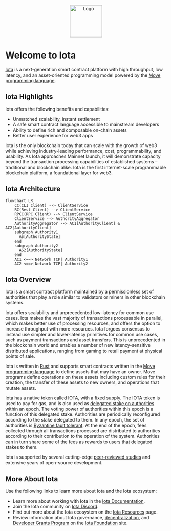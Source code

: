 <p align="center">
<img src="https://raw.githubusercontent.com/iotaledger/iota/refs/heads/main/docs/site/static/img/logo.svg" alt="Logo" width="100" height="100">
</p>

# Welcome to Iota

[Iota](https://iota.org) is a next-generation smart contract platform with high throughput, low latency, and an asset-oriented programming model powered by the [Move programming language](https://github.com/iotaledger/awesome-move).

## Iota Highlights

Iota offers the following benefits and capabilities:

 * Unmatched scalability, instant settlement
 * A safe smart contract language accessible to mainstream developers
 * Ability to define rich and composable on-chain assets
 * Better user experience for web3 apps

Iota is the only blockchain today that can scale with the growth of web3 while achieving industry-leading performance, cost, programmability, and usability. As Iota approaches Mainnet launch, it will demonstrate capacity beyond the transaction processing capabilities of established systems – traditional and blockchain alike. Iota is the first internet-scale programmable blockchain platform, a foundational layer for web3.

## Iota Architecture

```mermaid
flowchart LR
    CC(CLI Client) --> ClientService
    RC(Rest Client) --> ClientService
    RPCC(RPC Client) --> ClientService
    ClientService --> AuthorityAggregator
    AuthorityAggregator --> AC1[AuthorityClient] & AC2[AuthorityClient]
    subgraph Authority1
      AS[AuthorityState]
    end
    subgraph Authority2
      AS2[AuthorityState]
    end
    AC1 <==>|Network TCP| Authority1
    AC2 <==>|Network TCP| Authority2
```

## Iota Overview

Iota is a smart contract platform maintained by a permissionless set of authorities that play a role similar to validators or miners in other blockchain systems.

Iota offers scalability and unprecedented low-latency for common use cases. Iota makes the vast majority of transactions processable in parallel, which makes better use of processing resources, and offers the option to increase throughput with more resources. Iota forgoes consensus to instead use simpler and lower-latency primitives for common use cases, such as payment transactions and asset transfers. This is unprecedented in the blockchain world and enables a number of new latency-sensitive distributed applications, ranging from gaming to retail payment at physical points of sale.

Iota is written in [Rust](https://www.rust-lang.org) and supports smart contracts written in the [Move programming language](https://github.com/move-language/move) to define assets that may have an owner. Move programs define operations on these assets including custom rules for their creation, the transfer of these assets to new owners, and operations that mutate assets.

Iota has a native token called IOTA, with a fixed supply. The IOTA token is used to pay for gas, and is also used as [delegated stake on authorities](https://learn.bybit.com/blockchain/delegated-proof-of-stake-dpos/) within an epoch. The voting power of authorities within this epoch is a function of this delegated stake. Authorities are periodically reconfigured according to the stake delegated to them. In any epoch, the set of authorities is [Byzantine fault tolerant](https://pmg.csail.mit.edu/papers/osdi99.pdf). At the end of the epoch, fees collected through all transactions processed are distributed to authorities according to their contribution to the operation of the system. Authorities can in turn share some of the fees as rewards to users that delegated stakes to them.

Iota is supported by several cutting-edge [peer-reviewed studies](https://github.com/iotaledger/iota/blob/main/docs/content/concepts/research-papers.mdx) and extensive years of open-source development.

## More About Iota

Use the following links to learn more about Iota and the Iota ecosystem:

 * Learn more about working with Iota in the [Iota Documentation](https://docs.iota.org/).
 * Join the Iota community on [Iota Discord](https://discord.gg/iota).
 * Find out more about the Iota ecosystem on the [Iota Resources](https://iota.org/resources/) page.
 * Review information about Iota governance, [decentralization](https://iota.org/decentralization), and [Developer Grants Program](https://iota.org/grants-hub) on the [Iota Foundation](https://iota.org/) site.
